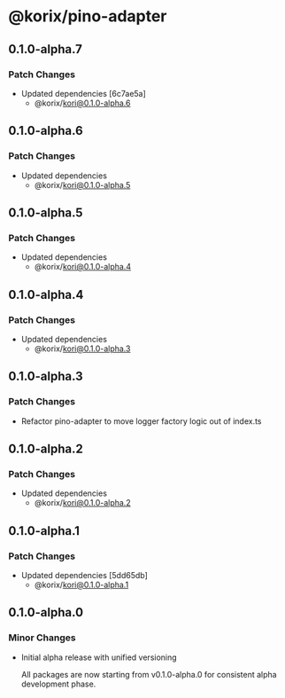 # @korix/pino-adapter

## 0.1.0-alpha.7

### Patch Changes

- Updated dependencies [6c7ae5a]
  - @korix/kori@0.1.0-alpha.6

## 0.1.0-alpha.6

### Patch Changes

- Updated dependencies
  - @korix/kori@0.1.0-alpha.5

## 0.1.0-alpha.5

### Patch Changes

- Updated dependencies
  - @korix/kori@0.1.0-alpha.4

## 0.1.0-alpha.4

### Patch Changes

- Updated dependencies
  - @korix/kori@0.1.0-alpha.3

## 0.1.0-alpha.3

### Patch Changes

- Refactor pino-adapter to move logger factory logic out of index.ts

## 0.1.0-alpha.2

### Patch Changes

- Updated dependencies
  - @korix/kori@0.1.0-alpha.2

## 0.1.0-alpha.1

### Patch Changes

- Updated dependencies [5dd65db]
  - @korix/kori@0.1.0-alpha.1

## 0.1.0-alpha.0

### Minor Changes

- Initial alpha release with unified versioning

  All packages are now starting from v0.1.0-alpha.0 for consistent alpha development phase.
